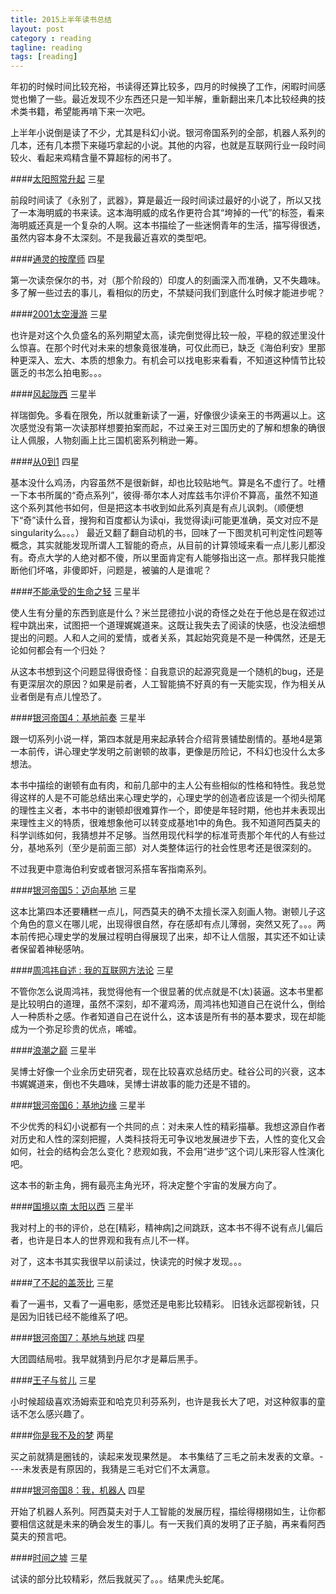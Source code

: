 ```yaml
---
title: 2015上半年读书总结
layout: post
category : reading
tagline: reading
tags: [reading]
---
```


年初的时候时间比较充裕，书读得还算比较多，四月的时候换了工作，闲暇时间感觉也懒了一些。最近发现不少东西还只是一知半解，重新翻出来几本比较经典的技术类书籍，希望能再啃下来一次吧。

上半年小说倒是读了不少，尤其是科幻小说。银河帝国系列的全部，机器人系列的几本，还有几本攒下来碰巧拿起的小说。其他的内容，也就是互联网行业一段时间较火、看起来鸡精含量不算超标的闲书了。

####[太阳照常升起](http://book.douban.com/subject/10522958/)
三星

前段时间读了《永别了，武器》，算是最近一段时间读过最好的小说了，所以又找了一本海明威的书来读。这本海明威的成名作更符合其“垮掉的一代”的标签，看来海明威还真是一个复杂的人啊。这本书描绘了一些迷惘青年的生活，描写得很透，虽然内容本身不太深刻。不是我最近喜欢的类型吧。

####[通灵的按摩师](http://book.douban.com/subject/23012691/)
四星

第一次读奈保尔的书，对（那个阶段的）印度人的刻画深入而准确，又不失趣味。多了解一些过去的事儿，看相似的历史，不禁疑问我们到底什么时候才能进步呢？

####[2001太空漫游](http://book.douban.com/subject/2340609/)
三星

也许是对这个久负盛名的系列期望太高，读完倒觉得比较一般，平稳的叙述里没什么惊喜。在那个时代对未来的想象竟很准确，可仅此而已，缺乏《海伯利安》里那种更深入、宏大、本质的想象力。有机会可以找电影来看看，不知道这种情节比较匮乏的书怎么拍电影。。。

####[风起陇西](http://book.douban.com/subject/6025373/)
三星半

祥瑞御免。多看在限免，所以就重新读了一遍，好像很少读亲王的书两遍以上。这次感觉没有第一次读那样想要拍案而起，不过亲王对三国历史的了解和想象的确很让人佩服，人物刻画上比三国机密系列稍逊一筹。


####[从0到1](http://book.douban.com/subject/26297606/)
四星

基本没什么鸡汤，内容虽然不是很新鲜，却也比较贴地气。算是名不虚行了。吐槽一下本书所属的“奇点系列”，彼得·蒂尔本人对库兹韦尔评价不算高，虽然不知道这个系列其他书如何，但是把这本书收到如此系列真是有点儿讽刺。（顺便想下“奇”读什么音，搜狗和百度都认为读qi，我觉得读ji可能更准确，英文对应不是singularity么。。。）
最近又翻了翻自动机的书，回味了一下图灵机可判定性问题等概念，其实就能发现所谓人工智能的奇点，从目前的计算领域来看一点儿影儿都没有。奇点大学的人绝对都不傻，所以里面肯定有人能够指出这一点。那样我只能推断他们坏咯，非傻即奸，问题是，被骗的人是谁呢？

####[不能承受的生命之轻](http://book.douban.com/subject/1017143/)
三星半

使人生有分量的东西到底是什么？米兰昆德拉小说的奇怪之处在于他总是在叙述过程中跳出来，试图把一个道理娓娓道来。这既让我失去了阅读的快感，也没法细想提出的问题。人和人之间的爱情，或者关系，其起始究竟是不是一种偶然，还是无论如何都会有一个归处？

从这本书想到这个问题显得很奇怪：自我意识的起源究竟是一个随机的bug，还是有更深层次的原因？如果是前者，人工智能搞不好真的有一天能实现，作为相关从业者倒是有点儿惶恐了。

####[银河帝国4：基地前奏](http://book.douban.com/subject/11525217/)
三星半

跟一切系列小说一样，第四本就是用来起承转合介绍背景铺垫剧情的。基地4是第一本前传，讲心理史学发明之前谢顿的故事，更像是历险记，不科幻也没什么太多想法。

本书中描绘的谢顿有血有肉，和前几部中的主人公有些相似的性格和特性。我总觉得这样的人是不可能总结出来心理史学的，心理史学的创造者应该是一个彻头彻尾的理性主义者，本书中的谢顿却很难算作一个，即使是年轻时期，他也并未表现出来理性主义的特质，很难想象他可以转变成基地1中的角色。我不知道阿西莫夫的科学训练如何，我猜想并不足够。当然用现代科学的标准苛责那个年代的人有些过分，基地系列（至少是前面三部）对人类整体运行的社会性思考还是很深刻的。

不过我更中意海伯利安或者银河系搭车客指南系列。


####[银河帝国5：迈向基地](http://book.douban.com/subject/11528306/)
三星

这本比第四本还要糟糕一点儿，阿西莫夫的确不太擅长深入刻画人物。谢顿儿子这个角色的意义在哪儿呢，出现得很自然，存在感却有点儿薄弱，突然又死了。。。两本前传把心理史学的发展过程明白得展现了出来，却不让人信服，其实还不如让读者保留着神秘感呐。


####[周鸿祎自述 : 我的互联网方法论](http://book.douban.com/subject/25928983/)
三星

不管你怎么说周鸿祎，我觉得他有一个很显著的优点就是不(太)装逼。这本书里都是比较明白的道理，虽然不深刻，却不灌鸡汤，周鸿祎也知道自己在说什么，倒给人一种质朴之感。作者知道自己在说什么，这本该是所有书的基本要求，现在却能成为一个弥足珍贵的优点，唏嘘。

####[浪潮之巅](http://book.douban.com/subject/6709783/)
三星半

吴博士好像一个业余历史研究者，现在比较喜欢总结历史。硅谷公司的兴衰，这本书娓娓道来，倒也不失趣味，吴博士讲故事的能力还是不错的。

####[银河帝国6：基地边缘](http://book.douban.com/subject/11528307/)
三星半

不少优秀的科幻小说都有一个共同的点：对未来人性的精彩描摹。我想这源自作者对历史和人性的深刻把握，人类科技将无可争议地发展进步下去，人性的变化又会如何，社会的结构会怎么变化？悲观如我，不会用“进步”这个词儿来形容人性演化吧。

这本书的新主角，拥有最亮主角光环，将决定整个宇宙的发展方向了。

####[国境以南 太阳以西](http://book.douban.com/subject/1015452/)
三星半

我对村上的书的评价，总在[精彩，精神病]之间跳跃，这本书不得不说有点儿偏后者，也许是日本人的世界观和我有点儿不一样。

对了，这本书其实我很早以前读过，快读完的时候才发现。。。

####[了不起的盖茨比](http://book.douban.com/subject/1860750/)
三星

看了一遍书，又看了一遍电影，感觉还是电影比较精彩。
旧钱永远鄙视新钱，只是因为旧钱已经不能维系了吧。

####[银河帝国7：基地与地球](http://book.douban.com/subject/11528308/)
四星

大团圆结局啦。我早就猜到丹尼尔才是幕后黑手。

####[王子与贫儿](http://book.douban.com/subject/3127862/)
三星

小时候超级喜欢汤姆索亚和哈克贝利芬系列，也许是我长大了吧，对这种叙事的童话不怎么感兴趣了。


####[你是我不及的梦](http://book.douban.com/subject/25803923/)
两星

买之前就猜是圈钱的，读起来发现果然是。
本书集结了三毛之前未发表的文章。----未发表是有原因的，我猜是三毛对它们不太满意。

####[银河帝国8：我，机器人](http://book.douban.com/subject/20390695/)
四星

开始了机器人系列。阿西莫夫对于人工智能的发展历程，描绘得栩栩如生，让你都要相信这就是未来的确会发生的事儿。有一天我们真的发明了正子脑，再来看阿西莫夫的预言吧。

####[时间之墟](http://book.douban.com/subject/24935042/)
三星

试读的部分比较精彩，然后我就买了。。。结果虎头蛇尾。


